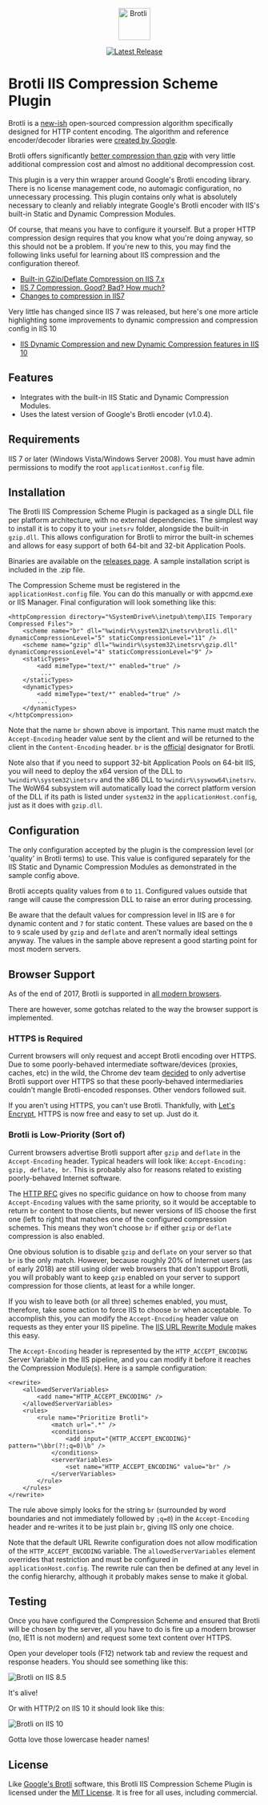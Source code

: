 <p align="center"><a href="https://github.com/saucecontrol/BrotliIIS/releases"><img src="https://brotli.org/brotli.svg" alt="Brotli" width="64"></a></p>
<p align="center"><a href="https://github.com/saucecontrol/BrotliIIS/releases"><img src="https://img.shields.io/github/release/saucecontrol/BrotliIIS.svg?style=flat-square&colorB=eeaa33&label=Latest%20Version" alt="Latest Release"></a></p>

Brotli IIS Compression Scheme Plugin
====================================

Brotli is a [new-ish](https://opensource.googleblog.com/2015/09/introducing-brotli-new-compression.html) open-sourced compression algorithm specifically designed for HTTP content encoding.  The algorithm and reference encoder/decoder libraries were [created by Google](https://github.com/google/brotli).

Brotli offers significantly [better compression than gzip](https://samsaffron.com/archive/2016/06/15/the-current-state-of-brotli-compression) with very little additional compression cost and almost no additional decompression cost.

This plugin is a very thin wrapper around Google's Brotli encoding library.  There is no license management code, no automagic configuration, no unnecessary processing.  This plugin contains only what is absolutely necessary to cleanly and reliably integrate Google's Brotli encoder with IIS's built-in Static and Dynamic Compression Modules.

Of course, that means you have to configure it yourself.  But a proper HTTP compression design requires that you know what you're doing anyway, so this should not be a problem.  If you're new to this, you may find the following links useful for learning about IIS compression and the configuration thereof.

* [Built-in GZip/Deflate Compression on IIS 7.x](https://weblog.west-wind.com/posts/2011/May/05/Builtin-GZipDeflate-Compression-on-IIS-7x)
* [IIS 7 Compression. Good? Bad? How much?](https://weblogs.asp.net/owscott/iis-7-compression-good-bad-how-much)
* [Changes to compression in IIS7](http://www.ksingla.net/2006/06/changes_to_compression_in_iis7/)

Very little has changed since IIS 7 was released, but here's one more article highlighting some improvements to dynamic compression and compression config in IIS 10

* [IIS Dynamic Compression and new Dynamic Compression features in IIS 10](https://blogs.msdn.microsoft.com/friis/2017/09/05/iis-dynamic-compression-and-new-dynamic-compression-features-in-iis-10/)

Features
--------

* Integrates with the built-in IIS Static and Dynamic Compression Modules.
* Uses the latest version of Google's Brotli encoder (v1.0.4).

Requirements
------------

IIS 7 or later (Windows Vista/Windows Server 2008). You must have admin permissions to modify the root `applicationHost.config` file.

Installation
------------

The Brotli IIS Compression Scheme Plugin is packaged as a single DLL file per platform architecture, with no external dependencies.  The simplest way to install it is to copy it to your `inetsrv` folder, alongside the built-in `gzip.dll`.  This allows configuration for Brotli to mirror the built-in schemes and allows for easy support of both 64-bit and 32-bit Application Pools.

Binaries are available on the [releases page](https://github.com/saucecontrol/BrotliIIS/releases).  A sample installation script is included in the .zip file.

The Compression Scheme must be registered in the `applicationHost.config` file.  You can do this manually or with appcmd.exe or IIS Manager.  Final configuration will look something like this:

```
<httpCompression directory="%SystemDrive%\inetpub\temp\IIS Temporary Compressed Files">
    <scheme name="br" dll="%windir%\system32\inetsrv\brotli.dll" dynamicCompressionLevel="5" staticCompressionLevel="11" />
    <scheme name="gzip" dll="%windir%\system32\inetsrv\gzip.dll" dynamicCompressionLevel="4" staticCompressionLevel="9" />
    <staticTypes>
        <add mimeType="text/*" enabled="true" />
         ...
    </staticTypes>
    <dynamicTypes>
        <add mimeType="text/*" enabled="true" />
        ...
    </dynamicTypes>
</httpCompression>
```

Note that the name `br` shown above is important.  This name must match the `Accept-Encoding` header value sent by the client and will be returned to the client in the `Content-Encoding` header.  `br` is the [official](https://www.iana.org/assignments/http-parameters/http-parameters.xhtml#content-coding) designator for Brotli.

Note also that if you need to support 32-bit Application Pools on 64-bit IIS, you will need to deploy the x64 version of the DLL to `%windir%\system32\inetsrv` and the x86 DLL to `%windir%\syswow64\inetsrv`.  The WoW64 subsystem will automatically load the correct platform version of the DLL if its path is listed under `system32` in the `applicationHost.config`, just as it does with `gzip.dll`.

Configuration
-------------

The only configuration accepted by the plugin is the compression level (or 'quality' in Brotli terms) to use.  This value is configured separately for the IIS Static and Dynamic Compression Modules as demonstrated in the sample config above.

Brotli accepts quality values from `0` to `11`. Configured values outside that range will cause the compression DLL to raise an error during processing.

Be aware that the default values for compression level in IIS are `0` for dynamic content and `7` for static content.  These values are based on the `0` to `9` scale used by `gzip` and `deflate` and aren't normally ideal settings anyway.  The values in the sample above represent a good starting point for most modern servers.

Browser Support
---------------

As of the end of 2017, Brotli is supported in [all modern browsers](https://caniuse.com/#feat=brotli).

There are however, some gotchas related to the way the browser support is implemented.

### HTTPS is Required

Current browsers will only request and accept Brotli encoding over HTTPS.  Due to some poorly-behaved intermediate software/devices (proxies, caches, etc) in the wild, the Chrome dev team [decided](https://bugs.chromium.org/p/chromium/issues/detail?id=452335#c87) to only advertise Brotli support over HTTPS so that these poorly-behaved intermediaries couldn't mangle Brotli-encoded responses.  Other vendors followed suit.

If you aren't using HTTPS, you can't use Brotli.  Thankfully, with [Let's Encrypt](https://github.com/Lone-Coder/letsencrypt-win-simple), HTTPS is now free and easy to set up.  Just do it.

### Brotli is Low-Priority (Sort of)

Current browsers advertise Brotli support after `gzip` and `deflate` in the `Accept-Encoding` header.  Typical headers will look like: `Accept-Encoding: gzip, deflate, br`.  This is probably also for reasons related to existing poorly-behaved Internet software.

The [HTTP RFC](https://tools.ietf.org/html/rfc7231#section-5.3.4) gives no specific guidance on how to choose from many `Accept-Encoding` values with the same priority, so it would be acceptable to return `br` content to those clients, but newer versions of IIS choose the first one (left to right) that matches one of the configured compression schemes. This means they won't choose `br` if either `gzip` or `deflate` compression is also enabled.

One obvious solution is to disable `gzip` and `deflate` on your server so that `br` is the only match.  However, because roughly 20% of Internet users (as of early 2018) are still using older web browsers that don't support Brotli, you will probably want to keep `gzip` enabled on your server to support compression for those clients, at least for a while longer.

If you wish to leave both (or all three) schemes enabled, you must, therefore, take some action to force IIS to choose `br` when acceptable.  To accomplish this, you can modify the `Accept-Encoding` header value on requests as they enter your IIS pipeline.  The [IIS URL Rewrite Module](https://www.iis.net/downloads/microsoft/url-rewrite) makes this easy.

The `Accept-Encoding` header is represented by the `HTTP_ACCEPT_ENCODING` Server Variable in the IIS pipeline, and you can modify it before it reaches the Compression Module(s).  Here is a sample configuration:

```
<rewrite>
    <allowedServerVariables>
        <add name="HTTP_ACCEPT_ENCODING" />
    </allowedServerVariables>
    <rules>
        <rule name="Prioritize Brotli">
            <match url=".*" />
            <conditions>
                <add input="{HTTP_ACCEPT_ENCODING}" pattern="\bbr(?!;q=0)\b" />
            </conditions>
            <serverVariables>
                <set name="HTTP_ACCEPT_ENCODING" value="br" />
            </serverVariables>
        </rule>
    </rules>
</rewrite>
```

The rule above simply looks for the string `br` (surrounded by word boundaries and not immediately followed by `;q=0`) in the `Accept-Encoding` header and re-writes it to be just plain `br`, giving IIS only one choice.

Note that the default URL Rewrite configuration does not allow modification of the `HTTP_ACCEPT_ENCODING` variable.  The `allowedServerVariables` element overrides that restriction and must be configured in `applicationHost.config`.  The rewrite rule can then be defined at any level in the config hierarchy, although it probably makes sense to make it global.

Testing
-------

Once you have configured the Compression Scheme and ensured that Brotli will be chosen by the server, all you have to do is fire up a modern browser (no, IE11 is not modern) and request some text content over HTTPS.

Open your developer tools (F12) network tab and review the request and response headers.  You should see something like this:

![Brotli on IIS 8.5](img/br.png)

It's alive!

Or with HTTP/2 on IIS 10 it should look like this:

![Brotli on IIS 10](img/brh2.png)

Gotta love those lowercase header names!

License
-------

Like [Google's Brotli](https://github.com/google/brotli) software, this Brotli IIS Compression Scheme Plugin is licensed under the [MIT License](https://opensource.org/licenses/MIT).  It is free for all uses, including commercial.


